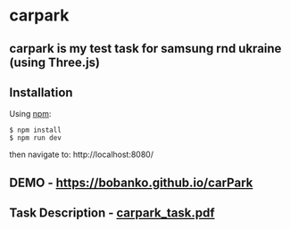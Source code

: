 # carpark
## carpark is my test task for samsung rnd ukraine (using Three.js)

## Installation

Using [npm](https://www.npmjs.com/):

    $ npm install
    $ npm run dev
    
then navigate to: http://localhost:8080/


## DEMO - https://bobanko.github.io/carPark

## Task Description - [carpark_task.pdf](https://github.com/bobanko/carPark/blob/master/carpark_task.pdf)
